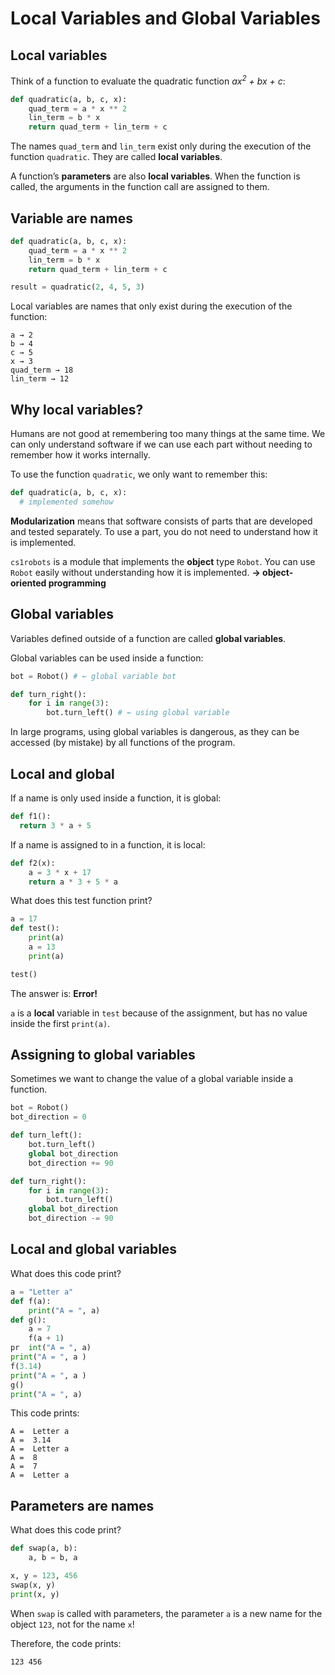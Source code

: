 # Local Variables and Global Variables

## Local variables

Think of a function to evaluate the quadratic function *ax<sup>2</sup> + bx + c*:

```python
def quadratic(a, b, c, x): 
    quad_term = a * x ** 2
    lin_term = b * x
    return quad_term + lin_term + c
```

The names `quad_term` and `lin_term` exist only during the execution of the function `quadratic`. They are called **local variables**.

A function’s **parameters** are also **local variables**. When the function is called, the arguments in the function call are assigned to them.

## Variable are names

```python
def quadratic(a, b, c, x): 
    quad_term = a * x ** 2
    lin_term = b * x
    return quad_term + lin_term + c

result = quadratic(2, 4, 5, 3)
```

Local variables are names that only exist during the execution of the function:

```
a → 2
b → 4
c → 5
x → 3
quad_term → 18
lin_term → 12
```

## Why local variables?

Humans are not good at remembering too many things at the same time. We can only understand software if we can use each part without needing to remember how it works internally.

To use the function `quadratic`, we only want to remember this:

```python
def quadratic(a, b, c, x):
  # implemented somehow
```

**Modularization** means that software consists of parts that are developed and tested separately. To use a part, you do not need to understand how it is implemented.

`cs1robots` is a module that implements the **object** type `Robot`. You can use `Robot` easily without understanding how it is implemented. **→ object-oriented programming**

## Global variables

Variables defined outside of a function are called **global variables**.

Global variables can be used inside a function:

```python
bot = Robot() # ← global variable bot

def turn_right(): 
    for i in range(3): 
        bot.turn_left() # ← using global variable
```

In large programs, using global variables is dangerous, as they can be accessed (by mistake) by all functions of the program.

## Local and global

If a name is only used inside a function, it is global:

```python
def f1():
  return 3 * a + 5
```

If a name is assigned to in a function, it is local:

```python
def f2(x):
    a = 3 * x + 17
    return a * 3 + 5 * a
```

What does this test function print?

```python
a = 17
def test():
    print(a)
    a = 13
    print(a)

test()
```

The answer is: **Error!**

`a` is a **local** variable in `test` because of the assignment, but has no value inside the first `print(a)`.

## Assigning to global variables

Sometimes we want to change the value of a global variable inside a function.

```python
bot = Robot()
bot_direction = 0

def turn_left():
    bot.turn_left()
    global bot_direction
    bot_direction += 90

def turn_right():
    for i in range(3):
        bot.turn_left()
    global bot_direction
    bot_direction -= 90
```

## Local and global variables

What does this code print?

```python
a = "Letter a"
def f(a):
    print("A = ", a)
def g(): 
    a = 7
    f(a + 1)
pr  int("A = ", a)
print("A = ", a )
f(3.14)
print("A = ", a )
g()
print("A = ", a)
```

This code prints:

```
A =  Letter a 
A =  3.14
A =  Letter a 
A =  8
A =  7
A =  Letter a
```

## Parameters are names

What does this code print?

```python
def swap(a, b):
    a, b = b, a

x, y = 123, 456
swap(x, y)
print(x, y)
```

When `swap` is called with parameters, the parameter `a` is a new name for the object `123`, not for the name `x`!

Therefore, the code prints:

```
123 456
```